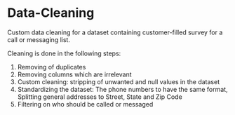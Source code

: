 # Data-Cleaning
Custom data cleaning for a dataset containing customer-filled survey for a call or messaging list. 

Cleaning is done in the following steps: 
 1. Removing of duplicates
 2. Removing columns which are irrelevant
 3. Custom cleaning: stripping of unwanted and null values in the dataset
 4. Standardizing the dataset: The phone numbers to have the same format, Splitting general addresses to Street, State and Zip Code
 5. Filtering on who should be called or messaged
